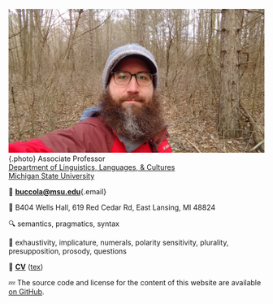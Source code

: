 ![me](/images/brian2.jpg "A picture of me"){.photo}
Associate Professor  
[Department of Linguistics, Languages, & Cultures][lilac]  
[Michigan State University][msu]

🚀 [**buccola@msu.edu**](mailto:buccola@msu.edu){.email}

🐌 B404 Wells Hall,
619 Red Cedar Rd,
East Lansing, MI 48824

🔍 semantics, pragmatics, syntax

🔬 exhaustivity, implicature, numerals, polarity sensitivity, plurality, presupposition, prosody, questions

📜 [**CV**][cv-pdf] ([tex][cv-tex])

💤 The source code and license for the content of this website
are available [on GitHub][repo].

[cv-pdf]: https://github.com/brianbuccola/cv/raw/main/buccola-cv.pdf
[cv-tex]: https://github.com/brianbuccola/cv/blob/main/buccola-cv.tex
[msu]: https://msu.edu/
[lilac]: https://lilac.msu.edu/
[repo]: https://github.com/brianbuccola/brianbuccola.github.io
